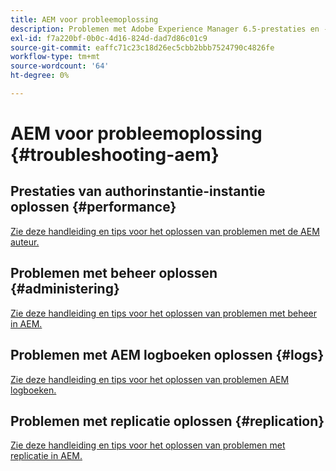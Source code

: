```yaml
---
title: AEM voor probleemoplossing
description: Problemen met Adobe Experience Manager 6.5-prestaties en -problemen oplossen.
exl-id: f7a220bf-0b0c-4d16-824d-dad7d86c01c9
source-git-commit: eaffc71c23c18d26ec5cbb2bbb7524790c4826fe
workflow-type: tm+mt
source-wordcount: '64'
ht-degree: 0%

---
```


# AEM voor probleemoplossing {#troubleshooting-aem}

## Prestaties van authorinstantie-instantie oplossen {#performance}

[Zie deze handleiding en tips voor het oplossen van problemen met de AEM auteur.](/help/sites-authoring/troubleshooting.md)

## Problemen met beheer oplossen {#administering}

[Zie deze handleiding en tips voor het oplossen van problemen met beheer in AEM.](/help/sites-administering/troubleshoot.md)

## Problemen met AEM logboeken oplossen {#logs}

[Zie deze handleiding en tips voor het oplossen van problemen AEM logboeken.](/help/sites-administering/troubleshooting.md)

## Problemen met replicatie oplossen {#replication}

[Zie deze handleiding en tips voor het oplossen van problemen met replicatie in AEM.](/help/sites-deploying/troubleshoot-rep.md)
